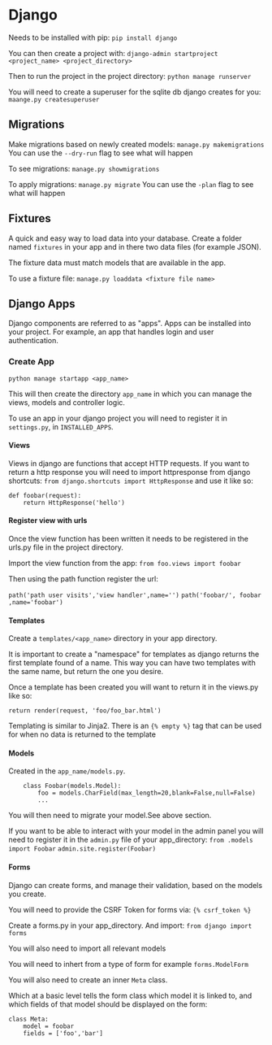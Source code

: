# Django

Needs to be installed with pip: `pip install django`

You can then create a project with: 
`django-admin startproject <project_name> <project_directory>`

Then to run the project in the project directory:
`python manage runserver`

You will need to create a superuser for the sqlite db django creates
for you: `maange.py createsuperuser`


## Migrations
Make migrations based on newly created models: 
`manage.py makemigrations`
You can use the `--dry-run` flag to see what will happen

To see migrations:
`manage.py showmigrations`

To apply migrations:
`manage.py migrate`
You can use the `-plan` flag to see what will happen

## Fixtures
A quick and easy way to load data into your database. Create a folder named
`fixtures` in your app and in there two data files (for example JSON).

The fixture data must match models that are available in the app.

To use a fixture file: `manage.py loaddata <fixture file name>`

## Django Apps
Django components are referred to as "apps". Apps can be installed
into your project. For example, an app that handles login and
user authentication.

### Create App

`python manage startapp <app_name>`

This will then create the directory `app_name` in which you can manage
the views, models and controller logic.

To use an app in your django project you will need to register it in
`settings.py`, in  `INSTALLED_APPS`.

#### Views

Views in django are functions that accept HTTP requests. If you want
to return a http response you will need to import httpresponse from
django shortcuts: `from django.shortcuts import HttpResponse` and use
it like so:

```
def foobar(request):
	return HttpResponse('hello')
```

#### Register view with urls

Once the view function has been written it needs to be registered in
the urls.py file in the project directory.

Import the view function from the app: `from foo.views import foobar`

Then using the path function register the url:

`path('path user visits','view handler',name='')`
`path('foobar/', foobar ,name='foobar')`

#### Templates

Create a `templates/<app_name>` directory in your app directory.

It is important to create a "namespace" for templates as django
returns the first template found of a name. This way you can have two
templates with the same name, but return the one you desire.

Once a template has been created you will want to return it in the
views.py like so:

` return render(request, 'foo/foo_bar.html') `

Templating is similar to Jinja2. There is an `{% empty %}` tag that can
be used for when no data is returned to the template

#### Models

Created in the `app_name/models.py`.

```
	class Foobar(models.Model):
		foo = models.CharField(max_length=20,blank=False,null=False)
		...
```

You will then need to migrate your model.See above section.

If you want to be able to interact with your model in the admin panel
you will need to register it in the `admin.py` file of your
app_directory:
` from .models import Foobar `
` admin.site.register(Foobar) `

#### Forms

Django can create forms, and manage their validation, based on the
models you create.

You will need to provide the CSRF Token for forms via: 
`{% csrf_token %}`

Create a forms.py in your app_directory. And import:
` from django import forms `

You will also need to import all relevant models

You will need to inhert from a type of form for example
`forms.ModelForm`

You will also need to create an inner `Meta` class.

Which at a basic level tells the form class which model it is linked
to, and which fields of that model should be displayed on the form:

```
class Meta:
	model = foobar
	fields = ['foo','bar']
```

